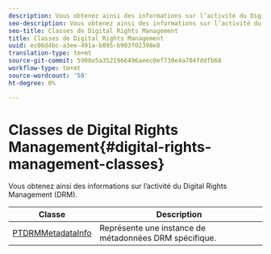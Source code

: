 ```yaml
---
description: Vous obtenez ainsi des informations sur l’activité du Digital Rights Management (DRM).
seo-description: Vous obtenez ainsi des informations sur l’activité du Digital Rights Management (DRM).
seo-title: Classes de Digital Rights Management
title: Classes de Digital Rights Management
uuid: ec06d4bc-a3ee-491a-b895-b903f02398e8
translation-type: tm+mt
source-git-commit: 5908e5a3521966496aeec0ef730e4a704fddfb68
workflow-type: tm+mt
source-wordcount: '58'
ht-degree: 0%

---
```



# Classes de Digital Rights Management{#digital-rights-management-classes}

Vous obtenez ainsi des informations sur l’activité du Digital Rights Management (DRM).

| **Classe** | **Description** |
|---|---|
| [PTDRMMetadataInfo](https://help.adobe.com/en_US/primetime/api/psdk/appledoc/Classes/PTDRMMetadataInfo.html) | Représente une instance de métadonnées DRM spécifique. |